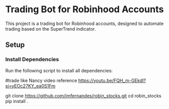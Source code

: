 # Trading Bot for Robinhood Accounts

This project is a trading bot for Robinhood accounts, designed to automate trading based on the SuperTrend indicator.

## Setup

### Install Dependencies

Run the following script to install all dependencies:


#trade like Nancy video reference 
https://youtu.be/FQH_m-GEkdI?si=yEOc27KY_ea0S1Fm



git clone https://github.com/jmfernandes/robin_stocks.git
cd robin_stocks
pip install .
